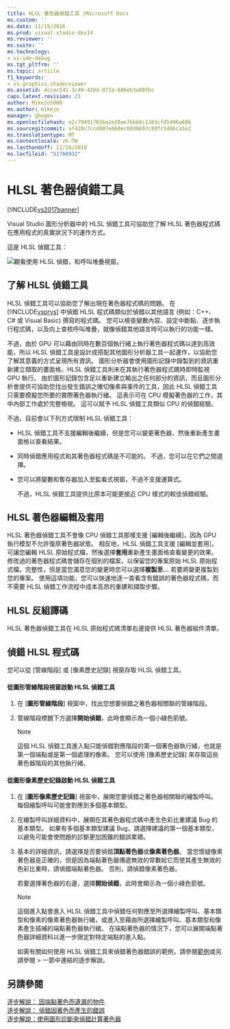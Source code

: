 ```yaml
---
title: HLSL 著色器偵錯工具 |Microsoft Docs
ms.custom: ''
ms.date: 11/15/2016
ms.prod: visual-studio-dev14
ms.reviewer: ''
ms.suite: ''
ms.technology:
- vs-ide-debug
ms.tgt_pltfrm: ''
ms.topic: article
f1_keywords:
- vs.graphics.shaderviewer
ms.assetid: 4ccec541-3c49-42bd-972a-686eb3a88fbc
caps.latest.revision: 21
author: MikeJo5000
ms.author: mikejo
manager: ghogen
ms.openlocfilehash: e2c79491703ba2e20ae7bbb8c1303cfd5496a686
ms.sourcegitcommit: af428c7ccd007e668ec0dd8697c88fc5d8bca1e2
ms.translationtype: MT
ms.contentlocale: zh-TW
ms.lasthandoff: 11/16/2018
ms.locfileid: "51760932"
---
```

# <a name="hlsl-shader-debugger"></a>HLSL 著色器偵錯工具
[!INCLUDE[vs2017banner](../includes/vs2017banner.md)]

Visual Studio 圖形分析器中的 HLSL 偵錯工具可協助您了解 HLSL 著色器程式碼在應用程式的真實狀況下的運作方式。  
  
 這是 HLSL 偵錯工具：  
  
 ![觀看使用 HLSL 偵錯，和呼叫堆疊視窗。](../debugger/media/gfx-diag-demo-hlsl-debugger-orientation.png "gfx_diag_demo_hlsl_debugger_orientation")  
  
## <a name="understanding-the-hlsl-debugger"></a>了解 HLSL 偵錯工具  
 HLSL 偵錯工具可以協助您了解出現在著色器程式碼的問題。 在 [!INCLUDE[vsprvs](../includes/vsprvs-md.md)] 中偵錯 HLSL 程式碼類似於偵錯以其他語言 (例如：C++、C# 或 Visual Basic) 撰寫的程式碼。 您可以檢查變數內容、設定中斷點、逐步執行程式碼，以及向上查核呼叫堆疊，就像偵錯其他語言時可以執行的功能一樣。  
  
 不過，由於 GPU 可以藉由同時在數百個執行緒上執行著色器程式碼以達到高效能，所以 HLSL 偵錯工具是設計成搭配其他圖形分析器工具一起運作，以協助您了解其意義的方式呈現所有資訊。 圖形分析器會使用圖形記錄中錄製到的資訊重新建立擷取的畫面格，HLSL 偵錯工具則未在其執行著色器程式碼時即時監視 GPU 執行。 由於圖形記錄包含足以重新建立輸出之任何部分的資訊，而且圖形分析會提供可協助您找出發生錯誤之確切像素與事件的工具，因此 HLSL 偵錯工具只需要模擬您所要的實際著色器執行緒。 這表示可在 CPU 模擬著色器的工作，其中內部工作處於完整檢視。 這可以賦予 HLSL 偵錯工具類似 CPU 的偵錯經驗。  
  
 不過，目前會以下列方式限制 HLSL 偵錯工具：  
  
- HLSL 偵錯工具不支援編輯後繼續，但是您可以變更著色器，然後重新產生畫面格以查看結果。  
  
- 同時偵錯應用程式和其著色器程式碼是不可能的。 不過，您可以在它們之間選擇。  
  
- 您可以將變數和暫存器加入至監看式視窗，不過不支援運算式。  
  
  不過，HLSL 偵錯工具提供比原本可能更接近 CPU 樣式的較佳偵錯經驗。  
  
## <a name="hlsl-shader-edit--apply"></a>HLSL 著色器編輯及套用  
 HLSL 著色器偵錯工具不會像 CPU 偵錯工具那樣支援 [編輯後繼續]，因為 GPU 執行模型不允許復原著色器狀態。 相反地，HLSL 偵錯工具支援 [編輯並套用]，可讓您編輯 HLSL 原始程式檔，然後選擇**套用**重新產生畫面格查看變更的效果。 修改過的著色器程式碼會儲存在個別的檔案，以保留您的專案原始 HLSL 原始程式檔，完整性，但是當您滿意您的變更時您可以選擇**複製至...** 若要將變更複製到您的專案。 使用這項功能，您可以快速地逐一查看含有錯誤的著色器程式碼，而不需要 HLSL 偵錯工作流程中成本高昂的重建和擷取步驟。  
  
## <a name="hlsl-disassembly"></a>HLSL 反組譯碼  
 HLSL 著色器偵錯工具在 HLSL 原始程式碼清單右邊提供 HLSL 著色器組件清單。  
  
## <a name="debugging-hlsl-code"></a>偵錯 HLSL 程式碼  
 您可以從 [管線階段] 或 [像素歷史記錄] 視窗存取 HLSL 偵錯工具。  
  
#### <a name="to-start-the-hlsl-debugger-from-the-graphics-pipeline-stages-window"></a>從圖形管線階段視窗啟動 HLSL 偵錯工具  
  
1.  在 [**圖形管線階段**] 視窗中，找出您想要偵錯之著色器相關聯的管線階段。  
  
2.  管線階段標題下方選擇**開始偵錯**，此時會顯示為一個小綠色箭號。  
  
    > [!NOTE]
    >  這個 HLSL 偵錯工具進入點只能偵錯對應階段的第一個著色器執行緒，也就是第一個端點或是第一個處理的像素。 您可以使用 [像素歷史記錄] 來存取這些著色器階段的其他執行緒。  
  
#### <a name="to-start-the-hlsl-debugger-from-the-graphics-pixel-history"></a>從圖形像素歷史記錄啟動 HLSL 偵錯工具  
  
1. 在 [**圖形像素歷史記錄**] 視窗中，展開您要偵錯之著色器相關聯的繪製呼叫。 每個繪製呼叫可能會對應到多個基本類型。  
  
2. 在繪製呼叫詳細資料中，展開在其著色器程式碼中產生色彩比重建議 Bug 的基本類型。 如果有多個基本類型建議 Bug，請選擇建議的第一個基本類型，以避免可能會使問題的診斷更加困難的錯誤累積。  
  
3. 基本的詳細資訊，請選擇是否要偵錯**頂點著色器**或**像素著色器**。 當您懷疑像素著色器是正確的，但是因為端點著色器傳遞無效的常數給它而使其產生無效的色彩比重時，請偵錯端點著色器。 否則，請偵錯像素著色器。  
  
    若要選擇著色器的右邊，選擇**開始偵錯**，此時會顯示為一個小綠色箭號。  
  
   > [!NOTE]
   >  這個進入點會進入 HLSL 偵錯工具中偵錯任何對應至所選擇繪製呼叫、基本類型和像素的像素著色器執行緒，或進入至藉由所選擇繪製呼叫、基本類型和像素產生插補的端點著色器執行緒。 在端點著色器的情況下，您可以展開端點著色器詳細資料以進一步限定對特定端點的進入點。  
  
   如需有關如何使用 HLSL 偵錯工具來偵錯著色器錯誤的範例，請參閱[範例](../debugger/graphics-diagnostics-examples.md)或另請參閱 > 一節中連結的逐步解說。  
  
## <a name="see-also"></a>另請參閱  
 [逐步解說： 因端點著色而遺漏的物件](../debugger/walkthrough-missing-objects-due-to-vertex-shading.md)   
 [逐步解說： 偵錯因著色而產生的錯誤](../debugger/walkthrough-debugging-rendering-errors-due-to-shading.md)   
 [逐步解說：使用圖形診斷來偵錯計算著色器](../debugger/walkthrough-using-graphics-diagnostics-to-debug-a-compute-shader.md)



